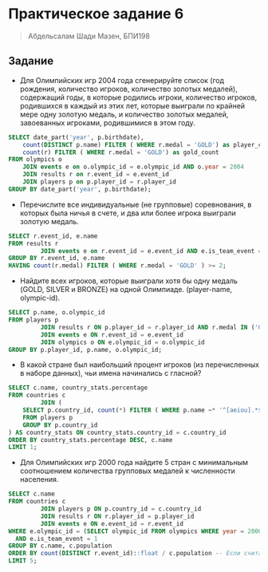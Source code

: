 # Практическое задание 6

> Абдельсалам Шади Мазен, БПИ198

## Задание

-   Для Олимпийских игр 2004 года сгенерируйте список (год рождения, количество игроков, количество золотых медалей), содержащий годы, в которые родились игроки, количество игроков, родившихся в каждый из этих лет, которые выиграли по крайней мере одну золотую медаль, и количество золотых медалей, завоеванных игроками, родившимися в этом году.

```sql
SELECT date_part('year', p.birthdate),
    count(DISTINCT p.name) FILTER ( WHERE r.medal = 'GOLD') as player_count,
    count(r) FILTER ( WHERE r.medal = 'GOLD') as gold_count
FROM olympics o
    JOIN events e on o.olympic_id = e.olympic_id AND o.year = 2004
    JOIN results r on r.event_id = e.event_id
    JOIN players p on p.player_id = r.player_id
GROUP BY date_part('year', p.birthdate);
```

-   Перечислите все индивидуальные (не групповые) соревнования, в которых была ничья в счете, и два или более игрока выиграли золотую медаль.

```sql
SELECT r.event_id, e.name
FROM results r
         JOIN events e on r.event_id = e.event_id AND e.is_team_event = 0
GROUP BY r.event_id, e.name
HAVING count(r.medal) FILTER ( WHERE r.medal = 'GOLD' ) >= 2;
```

-   Найдите всех игроков, которые выиграли хотя бы одну медаль (GOLD, SILVER и
    BRONZE) на одной Олимпиаде. (player-name, olympic-id).

```sql
SELECT p.name, o.olympic_id
FROM players p
         JOIN results r ON p.player_id = r.player_id AND r.medal IN ('GOLD', 'SILVER', 'BRONZE')
         JOIN events e ON r.event_id = e.event_id
         JOIN olympics o ON e.olympic_id = o.olympic_id
GROUP BY p.player_id, p.name, o.olympic_id;
```

-   В какой стране был наибольший процент игроков (из перечисленных в наборе данных), чьи имена начинались с гласной?

```sql
SELECT c.name, country_stats.percentage
FROM countries c
         JOIN (
    SELECT p.country_id, count(*) FILTER ( WHERE p.name ~* '^[aeiou].*$')::float / count(*) AS percentage
    FROM players p
    GROUP BY p.country_id
) AS country_stats ON country_stats.country_id = c.country_id
ORDER BY country_stats.percentage DESC, c.name
LIMIT 1;
```

-   Для Олимпийских игр 2000 года найдите 5 стран с минимальным соотношением количества групповых медалей к численности населения.

```sql
SELECT c.name
FROM countries c
         JOIN players p ON p.country_id = c.country_id
         JOIN results r ON r.player_id = p.player_id
         JOIN events e ON e.event_id = r.event_id
WHERE e.olympic_id = (SELECT olympic_id FROM olympics WHERE year = 2000)
  AND e.is_team_event = 1
GROUP BY c.name, c.population
ORDER BY count(DISTINCT r.event_id)::float / c.population -- Если считать все медали в командном соревовании за одну, иначе без DISTINCT
LIMIT 5;
```
